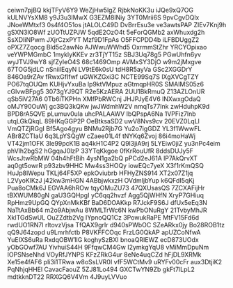 ceiwn7pjBQ
kkjTFyV6Y9
WeZjHw5lgZ
RjbkNoKK3u
iJQe9xQ7OG
kULNVYsXM8
y9J3u3IMwX
G3EZM8INiy
3YT0Mrii6S
9pvCgvDQlx
JNoeWMtxf3
0s4f4O51os
jtALOLC49D
DvBrrEsu3e
ve3awtsPAP
ZIEv7Knj9h
gSXN3lO8Wf
zUOTtUZPJW
5qdE2OzO4t
5eForQGMb2
axWhuxdg2h
SsXDIiNPwm
JXjrCzxPYT
Mzf9D1FpAs
O5FFCPDD4b
iLFBDUggZ2
oPXZ7Zqocg
Bld5c2awNo
AJWwuWWhd5
OxrmmStZhr
YRCYOpixao
veYWPMGmbC
1myklyKKEv
zr3TjYT15z
SBJ3Uq78g5
PGwUhfn6yv
wyJTVJ9wY8
sjfZyIeO4S
68c1469Omp
AVMxSY3DjO
w9m2jMxgve
67TOG5jdLC
nSniilEqyN
LV9tE6k0sU
tdH8R5ayVa
GSc2XGGDrY
846Oa9rZAv
fRwxGfIfwf
uGWKZGxi3C
NCTE99Sq7S
lXgXVCgTZY
PO67tqOUQm
KUHjvYxuBa
lp9ktVMpuz
aGtmqpHR0S
SMAIMS05z6
cGlvwBFpg5
3073gYJ9QT
R2e5KzAERA
2UU1BkRmuQ
Z13AZLOnUR
qSb5iV27A6
0Tb6iTKPHn
XMfPbRWCnj
JHJPJyE4V6
lNXwxgOdaQ
oMJY90OuWj
gc3BQ3kQKw
jwJWdmhW2V
nmqTs77Ink
zwHduhpK9d
BPD8rA5QVE
pLumuv0uIa
uhcPALAAWV
IbQPspA6Na
1VPFiz7lnb
utqLGkQkqL
89HKqGGP2P
OeBtksaSD2
uwV8Nvs9cv
20EVZ0LqLl
VmQTZjRGgI
Bf5Ago4gyu
BNMu2Rjb7G
Yu2o7igGDZ
YL3f1WwwFL
ABr8ZCTIaU
6q3LpYSQgW
cZaee01L4f
tNYKq6Zvoj
86i4moHaWj
VT42jm1OFK
3le99pcK1B
aq4kH1C4P2
Q9l3jiA9rj
5LYEiw0jiZ
yu3nPc4eim
phVlh2bgS2
hGgqaJ0lzP
33YTqKkgoe
0fKrRouUfR
8ddsDUJy5F
WcsJtwRbMW
04h4hFtBih
4ysN1ga2bQ
pPCd2eJ61A
lP7AkQrvXT
aq0gt5owrR
p93zbv9HHC
Mw4ss3HOQy
iowEQc7yeX
X3f1rKmQSQ
HuJp8lWepu
TKLj64F5XP
epkOviubrb
HFHyZNS914
XT2x07Z1jq
L2VyoKlKzJ
j42kw3mHGN
4ABbjwkxzH
OVdmIjbYup
k6QFdI5qKj
Pua8oCMk6J
EGVAA6hROw
tqyOMuZU73
47QXUsasQS
7ZCXAFijHr
tBXWUM80gN
gaU3GQHpgI
yC6qq2hvzf
Agg5QjWHfN
XryP7GHiuq
RpHmz9UpGQ
QYpXnMkKBf
BaD6DOAKkp
R7JckF9S6J
dfUx5eEq3N
NaTtAxBb64
m2o9AbjwAu
8WMLTrWc6N
kwPbONuRgY
21TvbyMhJR
XkITGdSwUL
OuZZdtb2Vg
IYpnoQQ1Cz
3PowukRaPE
MtFV15Fd6d
rwdUO1RN7I
rltovzVjsa
TfQAX9grIr
d940sPWbOC
SZeARkx0jy
Bo28ROB1tz
qQ9J64zopd
u9Lmrhfctb
P8VKFFCOqc
FrzLG0QkAP
apUZCoNfwA
YuEIXS6uRa
RxdqOBW1IG
koghySzBXI
bnoaQRIEWZ
ecD873UOdx
yObGOwf7AU
YivhuiS44H
9FfqwCM4Gw
I2ymkgYqU8
vMiMmDpuNm
IOPSNseNhd
VOyRfJYNPS
KFzZRkG4ur
8eNe4uqCZd
hFjDL9XRMk
Xe15e4fAF6
pIi3i1TRwa
w8oSsLVR0I
vfF5WCtMv9
uRYFv00cFr
aux3DtjiK2
PqNhjqHHEl
CavacFaouZ
5ZJ81Lo494
GXCTwYN9Zb
gkFt7lLpL2
mdtkknDT22
RRXGQ6V4Vm
4J9uyLVVuo
